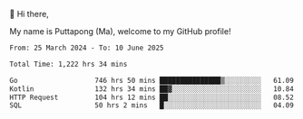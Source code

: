 👋 Hi there,

My name is Puttapong (Ma), welcome to my GitHub profile!

<!--START_SECTION:waka-->

```txt
From: 25 March 2024 - To: 10 June 2025

Total Time: 1,222 hrs 34 mins

Go                   746 hrs 50 mins ███████████████▒░░░░░░░░░   61.09 %
Kotlin               132 hrs 34 mins ██▓░░░░░░░░░░░░░░░░░░░░░░   10.84 %
HTTP Request         104 hrs 12 mins ██░░░░░░░░░░░░░░░░░░░░░░░   08.52 %
SQL                  50 hrs 2 mins   █░░░░░░░░░░░░░░░░░░░░░░░░   04.09 %
```

<!--END_SECTION:waka-->
